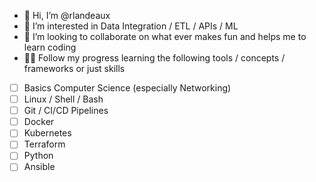- 👋 Hi, I’m @rlandeaux
- 👀 I’m interested in Data Integration / ETL / APIs / ML
- 💞️ I’m looking to collaborate on what ever makes fun and helps me to learn coding
- 👨‍🎓 Follow my progress learning the following tools / concepts / frameworks or just skills
- [ ] Basics Computer Science (especially Networking)
- [ ] Linux / Shell / Bash
- [ ] Git / CI/CD Pipelines
- [ ] Docker
- [ ] Kubernetes
- [ ] Terraform
- [ ] Python
- [ ] Ansible
